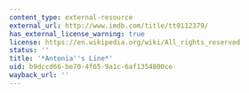 ```yaml
---
content_type: external-resource
external_url: http://www.imdb.com/title/tt0112379/
has_external_license_warning: true
license: https://en.wikipedia.org/wiki/All_rights_reserved
status: ''
title: '*Antonia''s Line*'
uid: b9dccd66-be70-4f65-9a1c-6af1354800ce
wayback_url: ''
---
```

